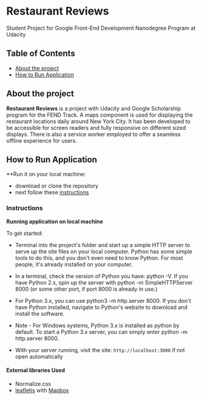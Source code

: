 # Restaurant Reviews

Student Project for Google Front-End Development Nanodegree Program at Udacity

## Table of Contents

* [About the project](#about-the-project)
* [How to Run Application](#how-to-run-application)

## About the project

**Restaurant Reviews** is a project with Udacity and Google Scholarship program for the FEND Track. A maps component is used for displaying the restaurant locations daily around New York City. It has been developed to be accessible for screen readers and fully responsive on different sized displays. There is also a service worker employed to offer a seamless offline experience for users.

## How to Run Application

**Run it on your local machine:
* download or clone the repository
* next follow these [instructions](#instructions)

### Instructions
**Running application on local machine**

To get started: 

* Terminal into the project's folder and start up a simple HTTP server to serve up the site files on your local computer. Python has some simple tools to do this, and you don't even need to know Python. For most people, it's already installed on your computer.

* In a terminal, check the version of Python you have: python -V. If you have Python 2.x, spin up the server with python -m SimpleHTTPServer 8000 (or some other port, if port 8000 is already in use.) 

* For Python 3.x, you can use python3 -m http.server 8000. If you don't have Python installed, navigate to Python's website to download and install the software.

* Note - For Windows systems, Python 3.x is installed as python by default. To start a Python 3.x server, you can simply enter python -m http.server 8000.

* With your server running, visit the site: `http://localhost:3000` if not open automatically

#### External libraries Used

* Normalize.css
* [leafletjs](https://leafletjs.com/) with [Mapbox](https://www.mapbox.com/)
